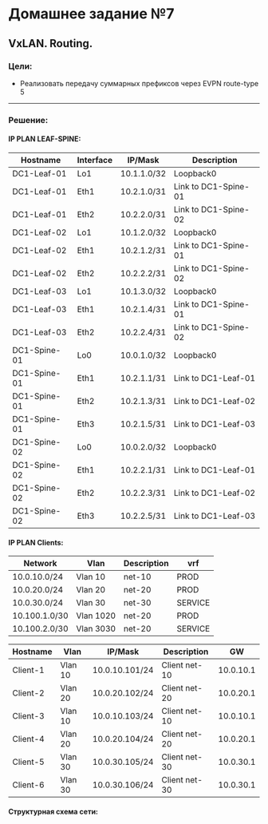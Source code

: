 # Домашнее задание №7
## VxLAN. Routing.
### Цели:
- Реализовать передачу суммарных префиксов через EVPN route-type 5
------------------------------
### Решение:
#### IP PLAN LEAF-SPINE:
 
| Hostname   |Interface | IP/Mask  | Description |
| ----------- | ----------- |-----------|-----------|
| DC1-Leaf-01   | Lo1   |10.1.1.0/32    |Loopback0|
| DC1-Leaf-01   | Eth1   |10.2.1.0/31  |Link to DC1-Spine-01|
| DC1-Leaf-01   | Eth2   |10.2.2.0/31  |Link to DC1-Spine-02|
| DC1-Leaf-02   | Lo1   |10.1.2.0/32    |Loopback0|
| DC1-Leaf-02   | Eth1   |10.2.1.2/31  |Link to DC1-Spine-01|
| DC1-Leaf-02   | Eth2   |10.2.2.2/31  |Link to DC1-Spine-02|
| DC1-Leaf-03   | Lo1   |10.1.3.0/32    |Loopback0|
| DC1-Leaf-03   | Eth1   |10.2.1.4/31  |Link to DC1-Spine-01|
| DC1-Leaf-03   | Eth2   |10.2.2.4/31  |Link to DC1-Spine-02|
| DC1-Spine-01   | Lo0   |10.0.1.0/32    |Loopback0|
| DC1-Spine-01   | Eth1   |10.2.1.1/31  |Link to DC1-Leaf-01|
| DC1-Spine-01   | Eth2   |10.2.1.3/31  |Link to DC1-Leaf-02|
| DC1-Spine-01   | Eth3   |10.2.1.5/31  |Link to DC1-Leaf-03|
| DC1-Spine-02   | Lo0   |10.0.2.0/32    |Loopback0|
| DC1-Spine-02   | Eth1   |10.2.2.1/31  |Link to DC1-Leaf-01|
| DC1-Spine-02   | Eth2   |10.2.2.3/31  |Link to DC1-Leaf-02|
| DC1-Spine-02   | Eth3   |10.2.2.5/31  |Link to DC1-Leaf-03|

#### IP PLAN Clients:
| Network   |Vlan | Description | vrf|
| ----------- | ----------- |-----------|---------|
| 10.0.10.0/24 | Vlan 10    |net-10| PROD |
| 10.0.20.0/24 | Vlan 20    | net-20| PROD |
| 10.0.30.0/24 | Vlan 30    | net-30| SERVICE |
| 10.100.1.0/30 | Vlan 1020    | net-20| PROD |
| 10.100.2.0/30 | Vlan 3030    | net-20| SERVICE |

| Hostname   |Vlan | IP/Mask  | Description | GW|
| ----------- | ----------- |-----------|-----------|----------|
| Client-1  | Vlan 10   |10.0.10.101/24    |Client net-10|10.0.10.1|
| Client-2  | Vlan 20   |10.0.20.102/24  |Client net-20|10.0.20.1|
| Client-3   |Vlan 10   |10.0.10.103/24  |Client net-10|10.0.10.1|
| Client-4  | Vlan 20    |10.0.20.104/24    |Client net-20|10.0.20.1|
| Client-5  | Vlan 30    |10.0.30.105/24    |Client net-30|10.0.30.1|
| Client-6  | Vlan 30    |10.0.30.106/24    |Client net-30|10.0.30.1|


#### Структурная схема сети:
